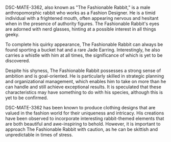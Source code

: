DSC-MATE-3362, also known as "The Fashionable Rabbit," is a male anthropomorphic rabbit who works as a Fashion Designer. He is a timid individual with a frightened mouth, often appearing nervous and hesitant when in the presence of authority figures. The Fashionable Rabbit's eyes are adorned with nerd glasses, hinting at a possible interest in all things geeky.

To complete his quirky appearance, The Fashionable Rabbit can always be found sporting a bucket hat and a rare Jade Earring. Interestingly, he also carries a whistle with him at all times, the significance of which is yet to be discovered.

Despite his shyness, The Fashionable Rabbit possesses a strong sense of ambition and is goal-oriented. He is particularly skilled in strategic planning and organizational management, which enables him to take on more than he can handle and still achieve exceptional results. It is speculated that these characteristics may have something to do with his species, although this is yet to be confirmed.

DSC-MATE-3362 has been known to produce clothing designs that are valued in the fashion world for their uniqueness and intricacy. His creations have been observed to incorporate interesting rabbit-themed elements that are both beautiful and awe-inspiring to behold. However, it is important to approach The Fashionable Rabbit with caution, as he can be skittish and unpredictable in times of stress.